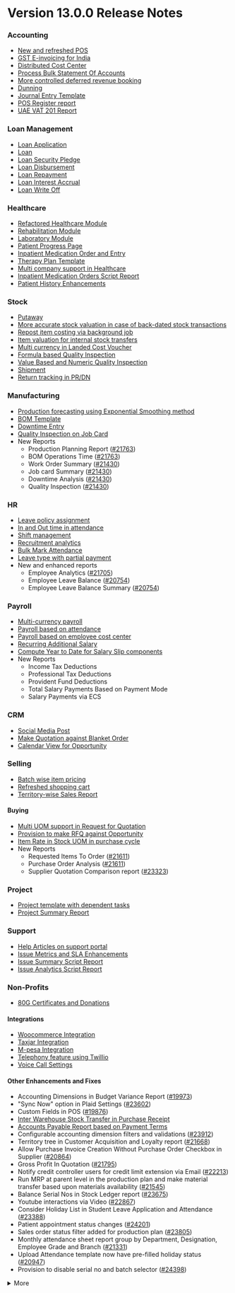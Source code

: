 # Version 13.0.0 Release Notes

### Accounting
- [New and refreshed POS](https://github.com/Kanivin/kanierp/pull/20789)
- [GST E-invoicing for India](https://docs.kanierp.com/docs/user/manual/en/regional/india/setup-e-invoicing)
- [Distributed Cost Center](https://docs.kanierp.com/docs/user/manual/en/accounts/distributed-cost-center)
- [Process Bulk Statement Of Accounts](https://docs.kanierp.com/docs/user/manual/en/accounts/process-statement-of-accounts)
- [More controlled deferred revenue booking](https://docs.kanierp.com/docs/user/manual/en/accounts/process-deferred-accounting)
- [Dunning](https://docs.kanierp.com/docs/user/manual/en/accounts/dunning)
- [Journal Entry Template](https://docs.kanierp.com/docs/user/manual/en/accounts/journal-entry-template)
- [POS Register report](https://github.com/Kanivin/kanierp/pull/23313)
- [UAE VAT 201 Report](https://github.com/Kanivin/kanierp/pull/23447)


### Loan Management
- [Loan Application](https://docs.kanierp.com/docs/user/manual/en/loan-management/loan-application)
- [Loan](https://docs.kanierp.com/docs/user/manual/en/loan-management/loan)
- [Loan Security Pledge](https://docs.kanierp.com/docs/user/manual/en/loan-management/loan-security-pledge)
- [Loan Disbursement](https://docs.kanierp.com/docs/user/manual/en/loan-management/loan-disbursement)
- [Loan Repayment](https://docs.kanierp.com/docs/user/manual/en/loan-management/loan-repayment)
- [Loan Interest Accrual](https://docs.kanierp.com/docs/user/manual/en/loan-management/loan-interest-accrual)
- [Loan Write Off](https://docs.kanierp.com/docs/user/manual/en/loan-management/loan-write-off)

### Healthcare
- [Refactored Healthcare Module](https://docs.kanierp.com/docs/user/manual/en/healthcare)
- [Rehabilitation Module](https://docs.kanierp.com/docs/user/manual/en/healthcare/exercise_type)
- [Laboratory Module](https://docs.kanierp.com/docs/user/manual/en/healthcare/setup_laboratory)
- [Patient Progress Page](https://github.com/Kanivin/kanierp/pull/22474)
- [Inpatient Medication Order and Entry](https://docs.kanierp.com/docs/user/manual/en/healthcare/inpatient_medication_entry)
- [Therapy Plan Template](https://docs.kanierp.com/docs/user/manual/en/healthcare/therapy_plan)
- [Multi company support in Healthcare](https://github.com/Kanivin/kanierp/pull/21290)
- [Inpatient Medication Orders Script Report](https://github.com/Kanivin/kanierp/pull/23984)
- [Patient History Enhancements](https://github.com/Kanivin/kanierp/pull/24033)


### Stock
- [Putaway](https://docs.kanierp.com/docs/user/manual/en/stock/putaway-rule)
- [More accurate stock valuation in case of back-dated stock transactions](https://github.com/Kanivin/kanierp/pull/24183)
- [Repost item costing via background job](https://github.com/Kanivin/kanierp/pull/24183)
- [Item valuation for internal stock transfers](https://github.com/Kanivin/kanierp/pull/24200)
- [Multi currency in Landed Cost Voucher](https://github.com/Kanivin/kanierp/pull/24127)
- [Formula based Quality Inspection](https://docs.kanierp.com/docs/user/manual/en/stock/quality-inspection)
- [Value Based and Numeric Quality Inspection](https://github.com/Kanivin/kanierp/pull/24181)
- [Shipment](https://github.com/Kanivin/kanierp/pull/22914)
- [Return tracking in PR/DN](https://github.com/Kanivin/kanierp/pull/22859)

### Manufacturing
- [Production forecasting using Exponential Smoothing method](https://docs.kanierp.com/docs/user/manual/en/manufacturing/reports/demand-driven-forecasting)
- [BOM Template](https://docs.kanierp.com/docs/user/manual/en/manufacturing/bill-of-materials#34-bom-template)
- [Downtime Entry](https://docs.kanierp.com/docs/user/manual/en/manufacturing/downtime-entry)
- [Quality Inspection on Job Card](https://github.com/Kanivin/kanierp/pull/23964)
- New Reports
  - Production Planning Report ([#21763](https://github.com/Kanivin/kanierp/pull/21763))
  - BOM Operations Time ([#21763](https://github.com/Kanivin/kanierp/pull/21763))
  - Work Order Summary ([#21430](https://github.com/Kanivin/kanierp/pull/21430))
  - Job card Summary ([#21430](https://github.com/Kanivin/kanierp/pull/21430))
  - Downtime Analysis ([#21430](https://github.com/Kanivin/kanierp/pull/21430))
  - Quality Inspection ([#21430](https://github.com/Kanivin/kanierp/pull/21430))

### HR
- [Leave policy assignment](https://github.com/Kanivin/kanierp/pull/23112)
- [In and Out time in attendance](https://github.com/Kanivin/kanierp/pull/21547)
- [Shift management](https://docs.kanierp.com/docs/user/manual/en/human-resources/shift-management)
- [Recruitment analytics](https://github.com/Kanivin/kanierp/pull/21732)
- [Bulk Mark Attendance](https://github.com/Kanivin/kanierp/pull/20062)
- [Leave type with partial payment](https://github.com/Kanivin/kanierp/pull/23173)
- New and enhanced reports
    - Employee Analytics ([#21705](https://github.com/Kanivin/kanierp/pull/21705))
    - Employee Leave Balance ([#20754](https://github.com/Kanivin/kanierp/pull/20754))
    - Employee Leave Balance Summary ([#20754](https://github.com/Kanivin/kanierp/pull/20754))

### Payroll
- [Multi-currency payroll](https://github.com/Kanivin/kanierp/pull/23519)
- [Payroll based on attendance](https://github.com/Kanivin/kanierp/pull/21258)
- [Payroll based on employee cost center](https://github.com/Kanivin/kanierp/pull/21609)
- [Recurring Additional Salary](https://github.com/Kanivin/kanierp/pull/20936)
- [Compute Year to Date for Salary Slip components](https://github.com/Kanivin/kanierp/pull/24362)
- New Reports
  - Income Tax Deductions
  - Professional Tax Deductions
  - Provident Fund Deductions
  - Total Salary Payments Based on Payment Mode
  - Salary Payments via ECS

### CRM
- [Social Media Post](https://docs.kanierp.com/docs/user/manual/en/CRM/social-media-post)
- [Make Quotation against Blanket Order](https://docs.kanierp.com/docs/user/manual/en/selling/blanket-order)
- [Calendar View for Opportunity](https://github.com/Kanivin/kanierp/pull/21280)

### Selling
- [Batch wise item pricing](https://github.com/Kanivin/kanierp/pull/24470)
- [Refreshed shopping cart](https://github.com/Kanivin/kanierp/pull/22617)
- [Territory-wise Sales Report](https://github.com/Kanivin/kanierp/pull/20428)

#### Buying
- [Multi UOM support in Request for Quotation](https://github.com/Kanivin/kanierp/pull/22249)
- [Provision to make RFQ against Opportunity](https://github.com/Kanivin/kanierp/pull/22765)
- [Item Rate in Stock UOM in purchase cycle](https://github.com/Kanivin/kanierp/pull/24315)
- New Reports
  - Requested Items To Order ([#21611](https://github.com/Kanivin/kanierp/pull/21611))
  - Purchase Order Analysis ([#21611](https://github.com/Kanivin/kanierp/pull/21611))
  - Supplier Quotation Comparison report ([#23323](https://github.com/Kanivin/kanierp/pull/23323))

### Project
- [Project template with dependent tasks](https://github.com/Kanivin/kanierp/pull/24092)
- [Project Summary Report](https://github.com/Kanivin/kanierp/pull/21587)

### Support
- [Help Articles on support portal](https://github.com/Kanivin/kanierp/pull/22194)
- [Issue Metrics and SLA Enhancements](https://github.com/Kanivin/kanierp/pull/21617)
- [Issue Summary Script Report](https://docs.kanierp.com/docs/user/manual/en/support/support_reports)
- [Issue Analytics Script Report](https://docs.kanierp.com/docs/user/manual/en/support/support_reports)

### Non-Profits
- [80G Certificates and Donations](https://docs.kanierp.com/docs/user/manual/en/non_profit/tax_exemption_80g_certificate)

#### Integrations
- [Woocommerce Integration](https://docs.kanierp.com/docs/user/manual/en/kanierp_integration/woocommerce_integration)
- [Taxjar Integration](https://github.com/Kanivin/kanierp/pull/21047)
- [M-pesa Integration](https://docs.kanierp.com/docs/user/manual/en/kanierp_integration/mpesa-integration)
- [Telephony feature using Twillio](https://github.com/Kanivin/kanierp/pull/24032)
- [Voice Call Settings](https://github.com/Kanivin/kanierp/pull/24126)


#### Other Enhancements and Fixes
- Accounting Dimensions in Budget Variance Report ([#19973](https://github.com/Kanivin/kanierp/pull/19973))
- "Sync Now" option in Plaid Settings ([#23602](https://github.com/Kanivin/kanierp/pull/23602))
- Custom Fields in POS ([#19876](https://github.com/Kanivin/kanierp/pull/19876))
- [Inter Warehouse Stock Transfer in Purchase Receipt](https://docs.kanierp.com/docs/user/manual/en/stock/articles/material-transfer-from-delivery-note)
- [Accounts Payable Report based on Payment Terms](https://docs.kanierp.com/docs/user/manual/en/accounts/accounting-reports)
- Configurable accounting dimension filters and validations ([#23912](https://github.com/Kanivin/kanierp/pull/23912))
- Territory tree in Customer Acquisition and Loyalty report ([#21668](https://github.com/Kanivin/kanierp/pull/21668))
- Allow Purchase Invoice Creation Without Purchase Order Checkbox in Supplier ([#20864](https://github.com/Kanivin/kanierp/pull/20864))
- Gross Profit In Quotation ([#21795](https://github.com/Kanivin/kanierp/pull/21795))
- Notify credit controller users for credit limit extension via Email ([#22213](https://github.com/Kanivin/kanierp/pull/22213))
- Run MRP at parent level in the production plan and make material transfer based upon materials availability ([#21545](https://github.com/Kanivin/kanierp/pull/21545))
- Balance Serial Nos in Stock Ledger report ([#23675](https://github.com/Kanivin/kanierp/pull/23675))
- Youtube interactions via Video  ([#22867](https://github.com/Kanivin/kanierp/pull/22867))
- Consider Holiday List in Student Leave Application and Attendance ([#23388](https://github.com/Kanivin/kanierp/pull/23388))
- Patient appointment status changes ([#24201](https://github.com/Kanivin/kanierp/pull/24201))
- Sales order status filter added for production plan ([#23805](https://github.com/Kanivin/kanierp/pull/23805))
- Monthly attendance sheet report group by Department, Designation, Employee Grade and Branch ([#21331](https://github.com/Kanivin/kanierp/pull/21331))
- Upload Attendance template now have pre-filled holiday status ([#20947](https://github.com/Kanivin/kanierp/pull/20947))
- Provision to disable serial no and batch selector ([#24398](https://github.com/Kanivin/kanierp/pull/24398))

<details>
<summary>More</summary>

- Fetch Items from BOM in Stock Entry([#19498](https://github.com/Kanivin/kanierp/pull/19498))
- Supplier Sourced Items in BOM ([#23557](https://github.com/Kanivin/kanierp/pull/23557))
- Close Production Plan ([#23728](https://github.com/Kanivin/kanierp/pull/23728))
- Button to create Stock Entry for Drug Shortage ([#24012](https://github.com/Kanivin/kanierp/pull/24012))
- Added column cost center in Accounts Receivable report ([#23835](https://github.com/Kanivin/kanierp/pull/23835))
- Added jinja templating in Contract Template ([#24046](https://github.com/Kanivin/kanierp/pull/24046))
- Make account number length configurable ([#23845](https://github.com/Kanivin/kanierp/pull/23845))
- Add company and correct filter in bank reconciliation statement ([#23614](https://github.com/Kanivin/kanierp/pull/23614))
- Added Condition field in Pricing Rule ([#23014](https://github.com/Kanivin/kanierp/pull/23014))
- Open lead status on next contact date ([#23445](https://github.com/Kanivin/kanierp/pull/23445))
- [Tax Category in POS Profile](https://docs.kanierp.com/docs/user/manual/en/accounts/pos-profile)
- Added phone field in product Inquiry ([#23170](https://github.com/Kanivin/kanierp/pull/23170))
- Allow Discharge despite Unbilled Healthcare Services ([#24281](https://github.com/Kanivin/kanierp/pull/24281))
- Do Not Bill Patient Encounters for Inpatients ([#24355](https://github.com/Kanivin/kanierp/pull/24355))
- Autofill Supplier pop-up when only 1 Supplier in RFQ ([#22512](https://github.com/Kanivin/kanierp/pull/22512))
- Accounting entries for service item in Purchase receipt ([#22223](https://github.com/Kanivin/kanierp/pull/22223))
- Added Project in Sales Analytics report ([#23309](https://github.com/Kanivin/kanierp/pull/23309))
- Added all companies option in employee tree to view employee across all companies ([#22573](https://github.com/Kanivin/kanierp/pull/22573))
- Email Group Option In Email Campaign ([#22731](https://github.com/Kanivin/kanierp/pull/22731))
- Stock Report Enhancements ([#21727](https://github.com/Kanivin/kanierp/pull/21727))
- Added range for age in stock ageing ([#22622](https://github.com/Kanivin/kanierp/pull/22622))
- Report Summary in Financial Statement([#20876](https://github.com/Kanivin/kanierp/pull/20876))
- Added sequence id in routing for the completion of operations sequentially ([#23641](https://github.com/Kanivin/kanierp/pull/23641))
- Nested Set filtering for Accounting Dimension
- Add/Remove Items from submitted Sales/Purchase Order
- Provision to edit Item Details from Marketplace
- Scan Barcode in Purchase Receipt
- Disable Rounded Totals Checkbox for Salary Slips in HR Settings

- Renamed Loan Management to Loan on Desk Page ([#21877](https://github.com/Kanivin/kanierp/pull/21877))
- Added Expense Approver field in Employee master ([#22244](https://github.com/Kanivin/kanierp/pull/22244))
- Bill all hours by default on Timesheet ([#22155](https://github.com/Kanivin/kanierp/pull/22155))
- Unable to cancel employee advance ([#22374](https://github.com/Kanivin/kanierp/pull/22374))
- Status error in purchase invoice ([#22351](https://github.com/Kanivin/kanierp/pull/22351))
- Item-wise sales and purchase register export ([#22184](https://github.com/Kanivin/kanierp/pull/22184))
- Billing address in for Purchase documents ([#22233](https://github.com/Kanivin/kanierp/pull/22233))
- Handle canceled entries in financial statements ([#22231](https://github.com/Kanivin/kanierp/pull/22231))
- Default period start date and period end date for financial statements ([#22011](https://github.com/Kanivin/kanierp/pull/22011))
- Update Packed Items via Update Items in Sales Order ([#22392](https://github.com/Kanivin/kanierp/pull/22392))
- Hide delete company transactions button if not system manager ([#21839](https://github.com/Kanivin/kanierp/pull/21839))
- Skipping total row for tree-view reports ([#22350](https://github.com/Kanivin/kanierp/pull/22350))
- Cancelled entries in tds payable monthly report ([#22131](https://github.com/Kanivin/kanierp/pull/22131))
- Inter-company Invoice currency for multicurrency transactions ([#21984](https://github.com/Kanivin/kanierp/pull/21984))
- Filter batches based on item and warehouse in Pick List (develop) ([#21780](https://github.com/Kanivin/kanierp/pull/21780))
- Set cost center in Expense Claim child based on parent (if missing) ([#22175](https://github.com/Kanivin/kanierp/pull/22175))
- Item wise backdated stock entry posting for immutable ledger ([#22366](https://github.com/Kanivin/kanierp/pull/22366))
- Shopping cart UI fixes ([#22137](https://github.com/Kanivin/kanierp/pull/22137))
- Filter Leave Type based on allocation for a particular employee ([#22050](https://github.com/Kanivin/kanierp/pull/22050))
- Party validation for inter-warehouse transaction ([#22186](https://github.com/Kanivin/kanierp/pull/22186))
- Manufacturing dashboard and work order summary chart ([#21946](https://github.com/Kanivin/kanierp/pull/21946))
- IP Admission and Discharge, Minor fixes ([#21817](https://github.com/Kanivin/kanierp/pull/21817))
- Validation of Purchase Order against Material Request missing ([#22192](https://github.com/Kanivin/kanierp/pull/22192))
- Staffing Plan validation ([#22379](https://github.com/Kanivin/kanierp/pull/22379))
- Do not allow backdated stock transactions in previous fiscal year ([#21967](https://github.com/Kanivin/kanierp/pull/21967))
- Employee Advance Return not working ([#21812](https://github.com/Kanivin/kanierp/pull/21812))
- Added card for reports on education desk ([#21853](https://github.com/Kanivin/kanierp/pull/21853))
- Refactored project summary report  ([#21943](https://github.com/Kanivin/kanierp/pull/21943))
- Revenue and Customer Count only in date range in Customer Acquitition Report ([#22210](https://github.com/Kanivin/kanierp/pull/22210))
- Alternative item not working for subcontract ([#22386](https://github.com/Kanivin/kanierp/pull/22386))
- Unable to create batched Item ([#22393](https://github.com/Kanivin/kanierp/pull/22393))
- Filters for the manufacturing reports ([#21960](https://github.com/Kanivin/kanierp/pull/21960))
- Raw material warehouse in Production Planning Report ([#21982](https://github.com/Kanivin/kanierp/pull/21982))
- Allowed LWP leave types to select in Leave Application even if there is no allocation against them ([#22197](https://github.com/Kanivin/kanierp/pull/22197))
- Report not working on parameter Grade ([#21951](https://github.com/Kanivin/kanierp/pull/21951))
- Allow to enter Relieving date if employee status is Left ([#22242](https://github.com/Kanivin/kanierp/pull/22242))
- Resetting lost reason in opportunity and quotation ([#22378](https://github.com/Kanivin/kanierp/pull/22378))
- Filtering issues in opening invoice creation tool ([#21969](https://github.com/Kanivin/kanierp/pull/21969))
- Set default reference Id for "On Previous Row Amount" and "On Previous Row Total" ([#22346](https://github.com/Kanivin/kanierp/pull/22346))
- UX date range field separated in from and to date fields. ([#21765](https://github.com/Kanivin/kanierp/pull/21765))
- Enable show_configure_button when shopping cart is enabled ([#22468](https://github.com/Kanivin/kanierp/pull/22468))
- Setup status indicators for Job Offer and Job Applicant (develop) ([#22445](https://github.com/Kanivin/kanierp/pull/22445))
- Item-wise sales history report ([#22783](https://github.com/Kanivin/kanierp/pull/22783))
- Setting filter for project in kanban board ([#22717](https://github.com/Kanivin/kanierp/pull/22717))
- Dashboard For Timesheet ([#22750](https://github.com/Kanivin/kanierp/pull/22750))
- Handle custom statuses for the pause SLA configuration ([#22349](https://github.com/Kanivin/kanierp/pull/22349))
- Quality Feedback and Template ([#22571](https://github.com/Kanivin/kanierp/pull/22571))
- Unable to change link from new lead to existing customer ([#22787](https://github.com/Kanivin/kanierp/pull/22787))
- Move Issue List actions under 'Actions' dropdown (ux) ([#22710](https://github.com/Kanivin/kanierp/pull/22710))
- Cost center should only show option of selected company ([#22598](https://github.com/Kanivin/kanierp/pull/22598))
- Serial No Rename does not affect  Stock Ledger Entry ([#22746](https://github.com/Kanivin/kanierp/pull/22746))
- Descriptions not copied while creating Fees from Fee Structure ([#22792](https://github.com/Kanivin/kanierp/pull/22792))
- Company filter for cost_center and expense_account in all sales and purchase transactions ([#22478](https://github.com/Kanivin/kanierp/pull/22478))
- Arrangements of filters for reports accounts payable & receivable  ([#22636](https://github.com/Kanivin/kanierp/pull/22636))
- Update the project after task deletion so that the % completed shows correct value ([#22591](https://github.com/Kanivin/kanierp/pull/22591))
- Block Invalid Serial No updates in Maintenance Schedule ([#22665](https://github.com/Kanivin/kanierp/pull/22665))
- Fetch item price in sales invoice based on it's validity ([#22563](https://github.com/Kanivin/kanierp/pull/22563))
- Add view ledger button for cancelled docs ([#22432](https://github.com/Kanivin/kanierp/pull/22432))
- Allow creating SLA documents even if SLA tracking is not enabled ([#22608](https://github.com/Kanivin/kanierp/pull/22608))
- Quotation list view blank if quotation_to field not set as a standard filter ([#22672](https://github.com/Kanivin/kanierp/pull/22672))
- Salary deductions report fixes ([#22397](https://github.com/Kanivin/kanierp/pull/22397))
22727))
- Incorrect delivered qty in Supplier-Wise Sales Analytics ([#22631](https://github.com/Kanivin/kanierp/pull/22631))
- Moved parent warehouse to top section also added a section break ([#22708](https://github.com/Kanivin/kanierp/pull/22708))
- Skip Progress and Completed by fields on Task Duplication ([#22565](https://github.com/Kanivin/kanierp/pull/22565))
- Incorrect stock after merging the items ([#22526](https://github.com/Kanivin/kanierp/pull/22526))
- Letter head not found in opening invoice creation tool ([#22488](https://github.com/Kanivin/kanierp/pull/22488))
- Cannot cancel asset and asset movement ([#22441](https://github.com/Kanivin/kanierp/pull/22441))
- Fetch project-related info in Timesheet ([#22423](https://github.com/Kanivin/kanierp/pull/22423))
- Currency symbol not showing as per company currency in stock balance report ([#22724](https://github.com/Kanivin/kanierp/pull/22724))
- Add default cost center in payment reconciliation JV ([#22614](https://github.com/Kanivin/kanierp/pull/22614))
- Stock Reconciliation Invalid Quantity for Batched Item ([#22726](https://github.com/Kanivin/kanierp/pull/22726))
- Project link not set in accounts other than profit and loss accounts ([#22051](https://github.com/Kanivin/kanierp/pull/22051))
- Buying price for non stock item in gross profit report ([#22616](https://github.com/Kanivin/kanierp/pull/22616))
- Multi currency payment reconciliation ([#22738](https://github.com/Kanivin/kanierp/pull/22738))
- Cannot cancel assets with repair pending ([#22440](https://github.com/Kanivin/kanierp/pull/22440))
- Reset homepage to home after unchecking products page ([#22736](https://github.com/Kanivin/kanierp/pull/22736))
- Generic Message in previous doc validation for buying and selling ([#22546](https://github.com/Kanivin/kanierp/pull/22546))
- Expense claim outstanding while making payment entry ([#22735](https://github.com/Kanivin/kanierp/pull/22735))
- Take parent cost center for child if no cost center at child in expense claim ([#22496](https://github.com/Kanivin/kanierp/pull/22496))
- Consider company fiscal year for getting balance ([#22577](https://github.com/Kanivin/kanierp/pull/22577))
- Pick List empty table and Serial-Batch items handling ([#22426](https://github.com/Kanivin/kanierp/pull/22426))
- Show total row in print format of financial statement ([#22693](https://github.com/Kanivin/kanierp/pull/22693))
- Set Root as Parent if no parent in new tree view node ([#22497](https://github.com/Kanivin/kanierp/pull/22497))
- Multiple pos issues ([#23725](https://github.com/Kanivin/kanierp/pull/23725))
- Calculate taxes if tax is based on item quantity and inclusive on item price ([#23001](https://github.com/Kanivin/kanierp/pull/23001))
- Contact us button not visible in the website for the non variant items ([#23217](https://github.com/Kanivin/kanierp/pull/23217))
- Not able to make Material Request from Sales Order ([#23669](https://github.com/Kanivin/kanierp/pull/23669))
- Capture advance payments in payment order ([#23256](https://github.com/Kanivin/kanierp/pull/23256))
- Program and Course Enrollment fixes ([#23333](https://github.com/Kanivin/kanierp/pull/23333))
- Cannot create asset if cwip disabled and account not set ([#23580](https://github.com/Kanivin/kanierp/pull/23580))
- Cannot merge pos invoices with inclusive tax ([#23541](https://github.com/Kanivin/kanierp/pull/23541))
- Do not allow Company as accounting dimension ([#23755](https://github.com/Kanivin/kanierp/pull/23755))
- Set value of wrong Bank Account field in Payment Entry ([#22302](https://github.com/Kanivin/kanierp/pull/22302))
- Reverse journal entry for multi-currency ([#23165](https://github.com/Kanivin/kanierp/pull/23165))
- Updated integrations desk page ([#23772](https://github.com/Kanivin/kanierp/pull/23772))
- Assessment Result child table not visible when accessed via Assessment Plan dashboard ([#22880](https://github.com/Kanivin/kanierp/pull/22880))
- Conversion factor fixes in Stock Entry ([#23407](https://github.com/Kanivin/kanierp/pull/23407))
- Total calculations for multi-currency RCM invoices ([#23072](https://github.com/Kanivin/kanierp/pull/23072))
- Show accounts in financial statements upto level 20 ([#23718](https://github.com/Kanivin/kanierp/pull/23718))
- Consolidated financial statement sums values into wrong parent ([#23288](https://github.com/Kanivin/kanierp/pull/23288))
- Set SLA variance in seconds for Duration fieldtype ([#23765](https://github.com/Kanivin/kanierp/pull/23765))
- Added missing reports on selling desk ([#23548](https://github.com/Kanivin/kanierp/pull/23548))
- Fixed heading in the mobile view ([#23145](https://github.com/Kanivin/kanierp/pull/23145))
- Misleading filters on Item tax Template Link field ([#22918](https://github.com/Kanivin/kanierp/pull/22918))
- Do not consider opening entries for TDS calculation ([#23597](https://github.com/Kanivin/kanierp/pull/23597))
- Attendance calendar map fix ([#23245](https://github.com/Kanivin/kanierp/pull/23245))
- Post cancellation accounting entry on posting date instead of current ([#23361](https://github.com/Kanivin/kanierp/pull/23361))
- Set Customer only if Contact is present ([#23704](https://github.com/Kanivin/kanierp/pull/23704))
- Add Delivery Note Count in Sales Invoice Dashboard ([#23161](https://github.com/Kanivin/kanierp/pull/23161))
- Breadcrumbs for Maintenance Visit and Schedule ([#23369](https://github.com/Kanivin/kanierp/pull/23369))
- Raise Error on over receipt/consumption for sub-contracted PR ([#23195](https://github.com/Kanivin/kanierp/pull/23195))
- Validate if company not set in the Payment Entry ([#23419](https://github.com/Kanivin/kanierp/pull/23419))
- Ignore company and bank account doctype while deleting company transactions ([#22953](https://github.com/Kanivin/kanierp/pull/22953))
- Sales funnel data is inconsistent ([#23110](https://github.com/Kanivin/kanierp/pull/23110))
- Credit Limit Email not working ([#23059](https://github.com/Kanivin/kanierp/pull/23059))
- Add Company in list fields to fetch for Expense Claim ([#23007](https://github.com/Kanivin/kanierp/pull/23007))
- Issue form cleaned up and renamed Minutes to First Response field ([#23066](https://github.com/Kanivin/kanierp/pull/23066))
- Quotation lost reason options fix ([#22814](https://github.com/Kanivin/kanierp/pull/22814))
- Tax amounts in HSN Wise Outward summary ([#23076](https://github.com/Kanivin/kanierp/pull/23076))
- Patient Appointment not able to save ([#23434](https://github.com/Kanivin/kanierp/pull/23434))
- Removed Working Hours field from Company ([#23009](https://github.com/Kanivin/kanierp/pull/23009))
- Added check-in time validation in the Inpatient Record - Transfer ([#22958](https://github.com/Kanivin/kanierp/pull/22958))
- Handle Blank from/to range in Numeric Item Attribute ([#23483](https://github.com/Kanivin/kanierp/pull/23483))
- Sequence Matcher error in Bank Reconciliation ([#23539](https://github.com/Kanivin/kanierp/pull/23539))
- Fixed Conversion Factor rate for the BOM Exploded Item ([#23151](https://github.com/Kanivin/kanierp/pull/23151))
- Payment Schedule not fetching ([#23476](https://github.com/Kanivin/kanierp/pull/23476))
- Validate if removed Item Attributes exist in variant items ([#22911](https://github.com/Kanivin/kanierp/pull/22911))
- Set default billing address for purchase documents ([#22950](https://github.com/Kanivin/kanierp/pull/22950))
- Added help link in navbar settings ([#22943](https://github.com/Kanivin/kanierp/pull/22943))
- Apply TDS on Purchase Invoice creation from Purchase Order and Purchase Receipt ([#23282](https://github.com/Kanivin/kanierp/pull/23282))
- Education Module fixes ([#23714](https://github.com/Kanivin/kanierp/pull/23714))
- Filter out cancelled entries in customer ledger summary ([#23205](https://github.com/Kanivin/kanierp/pull/23205))
- Fiscal Year and Tax Rates for Italy ([#23623](https://github.com/Kanivin/kanierp/pull/23623))
- Production Plan incorrect Work Order qty ([#23264](https://github.com/Kanivin/kanierp/pull/23264))
- Added new filters in the Batch-wise Balance History report ([#23676](https://github.com/Kanivin/kanierp/pull/23676))
- Update state code and union territory for Daman and Diu ([#22988](https://github.com/Kanivin/kanierp/pull/22988))
- Set Stock UOM in item while creating Material Request from Stock Entry ([#23436](https://github.com/Kanivin/kanierp/pull/23436))
- Sales Order to Purchase Order flow improvement ([#23357](https://github.com/Kanivin/kanierp/pull/23357))
- Student Admission and Student Applicant fixes ([#23515](https://github.com/Kanivin/kanierp/pull/23515))
- Loan disbursement amount validation ([#24000](https://github.com/Kanivin/kanierp/pull/24000))
- Making company address read-only in delivery note ([#23890](https://github.com/Kanivin/kanierp/pull/23890))
- BOM stock report color showing always red ([#23994](https://github.com/Kanivin/kanierp/pull/23994))
- Added filter for customer field in Issue ([#24051](https://github.com/Kanivin/kanierp/pull/24051))
- Added project link in timesheet form ([#23764](https://github.com/Kanivin/kanierp/pull/23764))
- Update integrations desk page ([#23767](https://github.com/Kanivin/kanierp/pull/23767))
- Place of supply change on address change ([#23941](https://github.com/Kanivin/kanierp/pull/23941))
- TDS calculation, skip invoices with "Apply Tax Withholding Amount" has disabled ([#23672](https://github.com/Kanivin/kanierp/pull/23672))
- Auto fetch serial nos with modified conversion factor ([#23854](https://github.com/Kanivin/kanierp/pull/23854))
- Default cost center in item master not set in stock entry ([#23877](https://github.com/Kanivin/kanierp/pull/23877))
- Incorrect de-link serial no and batch ([#23947](https://github.com/Kanivin/kanierp/pull/23947))
- Accounting for internal transfer invoices within same company ([#24021](https://github.com/Kanivin/kanierp/pull/24021))
- Multiple pricing rule with margin type as Percentage is not working ([#24205](https://github.com/Kanivin/kanierp/pull/24205))
- Added Purchase Order to Global Search ([#24055](https://github.com/Kanivin/kanierp/pull/24055))
- Cannot expand row in update items dialog ([#23839](https://github.com/Kanivin/kanierp/pull/23839))
- Maintain stock can't be changed it there is product bundle ([#23989](https://github.com/Kanivin/kanierp/pull/23989))
- SO to PO Mapping Issue ([#23820](https://github.com/Kanivin/kanierp/pull/23820))
- Asset with value zero doesn't show up in fixed asset register ([#24091](https://github.com/Kanivin/kanierp/pull/24091))
- Cannot save customer email & phone ([#23797](https://github.com/Kanivin/kanierp/pull/23797))
- Incorrect balance value in stock balance report ([#24048](https://github.com/Kanivin/kanierp/pull/24048))
- Payment Terms not fetched in Purchase Invoice from Purchase Receipt ([#23735](https://github.com/Kanivin/kanierp/pull/23735))
- Fix for LMS Sign Up link ([#23743](https://github.com/Kanivin/kanierp/pull/23743))
- Incorrect stock quantity if 'Allow Multiple Material Consumption… ([#24116](https://github.com/Kanivin/kanierp/pull/24116))
- Added wrong absent days calculation in salary slip ([#23897](https://github.com/Kanivin/kanierp/pull/23897))
- Purchase receipt to purchase invoice bill date mapping ([#23967](https://github.com/Kanivin/kanierp/pull/23967))
- Overriding po ([#24022](https://github.com/Kanivin/kanierp/pull/24022))
- Do not cancel reference document on Quality Inspection cancellation ([#24198](https://github.com/Kanivin/kanierp/pull/24198))
- Get formatted value in 'taxes' print template ([#24035](https://github.com/Kanivin/kanierp/pull/24035))
- Don't overrule Item Price via Pricing Rule Rate if 0 ([#23636](https://github.com/Kanivin/kanierp/pull/23636))
- Job card error handling for operations field ([#23991](https://github.com/Kanivin/kanierp/pull/23991))
- Validation for journal entry with 0 debit and credit values ([#23975](https://github.com/Kanivin/kanierp/pull/23975))
- Check if customer exists in product listing ([#24030](https://github.com/Kanivin/kanierp/pull/24030))
- Asset finance book posting date fix ([#23778](https://github.com/Kanivin/kanierp/pull/23778))
- Same source and target tables in Status Updater's update query ([#24110](https://github.com/Kanivin/kanierp/pull/24110))
- Asset finance book depreciation posting date fix ([#23833](https://github.com/Kanivin/kanierp/pull/23833))
- Ignore exception during leave ledger creation from patch ([#24005](https://github.com/Kanivin/kanierp/pull/24005))
- Added link of bank reconciliation and clearance in accounting desk page ([#23850](https://github.com/Kanivin/kanierp/pull/23850))
- Sales invoice add button from sales order dashboard ([#24077](https://github.com/Kanivin/kanierp/pull/24077))
- Incorrect calculation for consumed qty for subcontract item ([#23257](https://github.com/Kanivin/kanierp/pull/23257))
- Incorrect required_qty in Production Planning Report ([#24074](https://github.com/Kanivin/kanierp/pull/24074))
- Email digest user not found ([#23949](https://github.com/Kanivin/kanierp/pull/23949))
- Delete Receive at Warehouse entry on cancellation of Send to War… ([#24115](https://github.com/Kanivin/kanierp/pull/24115))
- Added TDS Payable account number and an error message ([#24065](https://github.com/Kanivin/kanierp/pull/24065))
- Override field_map for job card gantt ([#24155](https://github.com/Kanivin/kanierp/pull/24155))
- Old shopify order syncing date ([#23990](https://github.com/Kanivin/kanierp/pull/23990))
- Shipping chanrges not sync in kanierp from shopify ([#24114](https://github.com/Kanivin/kanierp/pull/24114))
- GSTR B2C report ([#24039](https://github.com/Kanivin/kanierp/pull/24039))
- Ignore cancelled entries in stock balance report ([#23757](https://github.com/Kanivin/kanierp/pull/23757))
- Stock ageing report not working ([#23923](https://github.com/Kanivin/kanierp/pull/23923))
- Incorrect assign to in Maintenance Schedule  ([#23831](https://github.com/Kanivin/kanierp/pull/23831))
- Improve UX of DATEV report ([#23892](https://github.com/Kanivin/kanierp/pull/23892))
- Set SLA variance in seconds for Duration fieldtype ([#23765](https://github.com/Kanivin/kanierp/pull/23765))
- dDouble exception in payroll ([#24078](https://github.com/Kanivin/kanierp/pull/24078))
- Make asset dashboard charts public ([#23751](https://github.com/Kanivin/kanierp/pull/23751))
- Don't copy terms and discount from SO to PO ([#23903](https://github.com/Kanivin/kanierp/pull/23903))
- Ignore doctypes on company transaction delete ([#23864](https://github.com/Kanivin/kanierp/pull/23864))
- Error handling in Upload Attendance  ([#23907](https://github.com/Kanivin/kanierp/pull/23907))
- Tax template update on customer address change ([#24160](https://github.com/Kanivin/kanierp/pull/24160))
- Not able to save bom ([#23910](https://github.com/Kanivin/kanierp/pull/23910))
- Enable Allow Auto Repeat for standard doctypes having auto_repeat field ([#23776](https://github.com/Kanivin/kanierp/pull/23776))
- Place of Supply fix in Sales Invoices ([#23785](https://github.com/Kanivin/kanierp/pull/23785))
- Opening invoices in GSTR-1 report ([#24117](https://github.com/Kanivin/kanierp/pull/24117))
- Partial serial no return issue ([#24208](https://github.com/Kanivin/kanierp/pull/24208))
- Import taxjar globally in the taxjar_integration module ([#24027](https://github.com/Kanivin/kanierp/pull/24027))
- Payroll attendance error ([#23887](https://github.com/Kanivin/kanierp/pull/23887))
- Loan application link on creating loan ([#23937](https://github.com/Kanivin/kanierp/pull/23937))
- POS item search includes non stock items ([#23914](https://github.com/Kanivin/kanierp/pull/23914))
- Paid amount in Sales Invoice POS return resets to 0 ([#24057](https://github.com/Kanivin/kanierp/pull/24057))
- Fiscal year can be shorter than 12 months ([#23838](https://github.com/Kanivin/kanierp/pull/23838))
- Loan repayment type option remove ([#23582](https://github.com/Kanivin/kanierp/pull/23582))
- Item wise tax calculation ([#23744](https://github.com/Kanivin/kanierp/pull/23744))
- Enabling track changes for stock settings ([#23982](https://github.com/Kanivin/kanierp/pull/23982))
- Added link of bank reconciliation and clearance in accounting desk page ([#23809](https://github.com/Kanivin/kanierp/pull/23809))
- Location data on Asset to use command(make_demo) ([#23825](https://github.com/Kanivin/kanierp/pull/23825))
- Handle Account and Item None not found in Opening Invoice Creation Tool ([#23559](https://github.com/Kanivin/kanierp/pull/23559))
- Multiple subcontracting issues ([#23662](https://github.com/Kanivin/kanierp/pull/23662))
- Sequence id override with workstation column ([#23810](https://github.com/Kanivin/kanierp/pull/23810))
- Leave policy dashboard fix and roles ([#24170](https://github.com/Kanivin/kanierp/pull/24170))
- Scan barcode does not update barcode item field in sales order ([#24090](https://github.com/Kanivin/kanierp/pull/24090))
- Item price duplicate checking ([#23408](https://github.com/Kanivin/kanierp/pull/23408))
- Tax template update on supplier change for India ([#24060](https://github.com/Kanivin/kanierp/pull/24060))
- Consumed qty logic for subcontracted raw materials ([#23314](https://github.com/Kanivin/kanierp/pull/23314))
- Finance book not getting added in journal Entry of asset value adjustment ([#24100](https://github.com/Kanivin/kanierp/pull/24100))
- Set proper state code in ewaybill JSON when GST category is SEZ ([#23953](https://github.com/Kanivin/kanierp/pull/23953))
- Copying po no when mapping doc ([#23729](https://github.com/Kanivin/kanierp/pull/23729))
- Duplicate items validation for POS Invoice when allow multiple items is disabled ([#23896](https://github.com/Kanivin/kanierp/pull/23896))
- Do not allow Company as accounting dimension ([#23749](https://github.com/Kanivin/kanierp/pull/23749))
- Validation for duplicate Tax Category ([#23978](https://github.com/Kanivin/kanierp/pull/23978))
- Therapy plan and session fixes ([#23817](https://github.com/Kanivin/kanierp/pull/23817))
- Pricing rule with transaction not working for additional product ([#24053](https://github.com/Kanivin/kanierp/pull/24053))
- Inpatient Medication Order and Entry fixes ([#23799](https://github.com/Kanivin/kanierp/pull/23799))
- Avoid using SQL query to get fiscal year dates ([#24050](https://github.com/Kanivin/kanierp/pull/24050))
- Auto Statewise gst tax template ([#23832](https://github.com/Kanivin/kanierp/pull/23832))
- On save sequence id column override with workstation ([#23812](https://github.com/Kanivin/kanierp/pull/23812))
- Multiple pricing rules are not working on selling side ([#22711](https://github.com/Kanivin/kanierp/pull/22711))
- Salary slip popup error ([#24192](https://github.com/Kanivin/kanierp/pull/24192))
- Multiple pricing rule with margin type as Percentage is not working ([#24204](https://github.com/Kanivin/kanierp/pull/24204))
- Allow statistical component in salary structure. ([#24424](https://github.com/Kanivin/kanierp/pull/24424))
- Set current asset value before calculating difference amount ([#24119](https://github.com/Kanivin/kanierp/pull/24119))
- To use Stock UoM in BOM Stock Report ([#24339](https://github.com/Kanivin/kanierp/pull/24339))
- Accounting entries of asset when submitting purchase receipt ([#24191](https://github.com/Kanivin/kanierp/pull/24191))
- Batch/Serial Selector for Scanned Batched Item ([#24338](https://github.com/Kanivin/kanierp/pull/24338))
- Link timesheets with corresponding projects ([#24346](https://github.com/Kanivin/kanierp/pull/24346))
- Material request wrong status issue ([#24019](https://github.com/Kanivin/kanierp/pull/24019))
- UX issues in e-invoicing ([#24358](https://github.com/Kanivin/kanierp/pull/24358))
- Company Wise Valuation Rate for RM in BOM ([#24324](https://github.com/Kanivin/kanierp/pull/24324))
- Stock ageing should not take cancelled stock entries. ([#24437](https://github.com/Kanivin/kanierp/pull/24437))
- Partial loan security unpledging ([#24252](https://github.com/Kanivin/kanierp/pull/24252))
- Asset depreciation ledger ([#24226](https://github.com/Kanivin/kanierp/pull/24226))
- Back Update from QC based on Batch No ([#24329](https://github.com/Kanivin/kanierp/pull/24329))
- Fix for not having fiscal year while creating new company ([#24130](https://github.com/Kanivin/kanierp/pull/24130))
- E-invoice print format not showing other charges ([#24474](https://github.com/Kanivin/kanierp/pull/24474))
- Tax template update on customer address change ([#24146](https://github.com/Kanivin/kanierp/pull/24146))
- Do not manufacture same serial no multiple times ([#24164](https://github.com/Kanivin/kanierp/pull/24164))
- Ignore group cost center validation for period closing voucher ([#24375](https://github.com/Kanivin/kanierp/pull/24375))
- Partial serial no return issue ([#24207](https://github.com/Kanivin/kanierp/pull/24207))
- GSTR-1 double entry issue ([#24376](https://github.com/Kanivin/kanierp/pull/24376))
- Not able to create dunning from sales invoice ([#24349](https://github.com/Kanivin/kanierp/pull/24349))
- Set company in leave allocation and leave ledger entry ([#24296](https://github.com/Kanivin/kanierp/pull/24296))
- Allow leave policy assignment to be canceled. ([#24265](https://github.com/Kanivin/kanierp/pull/24265))
- Removed all day event from shift assignment calendar ([#24397](https://github.com/Kanivin/kanierp/pull/24397))
- Tax calculation on salary slip for the first month ([#24272](https://github.com/Kanivin/kanierp/pull/24272))
- Validate tax template for tax category ([#24402](https://github.com/Kanivin/kanierp/pull/24402))
- Numeric/Non-numeric QI UX ([#24517](https://github.com/Kanivin/kanierp/pull/24517))
- Finished good produced qty validation ([#24220](https://github.com/Kanivin/kanierp/pull/24220))
- Incorrect serial no in the subcontracted purchase receipt ([#24354](https://github.com/Kanivin/kanierp/pull/24354))
- Don't validate warehouse values between Material Request and Stock Entry ([#24294](https://github.com/Kanivin/kanierp/pull/24294))
- Don't cancel job card if manufacturing entry has made ([#24063](https://github.com/Kanivin/kanierp/pull/24063))
- Subscription prepaid date validation ([#24356](https://github.com/Kanivin/kanierp/pull/24356))
- Payment Period based on invoice date report fix/refactor ([#24378](https://github.com/Kanivin/kanierp/pull/24378))
- Drop ship partial order fixed ([#24072](https://github.com/Kanivin/kanierp/pull/24072))
- Payment entry multi-currency issue ([#24332](https://github.com/Kanivin/kanierp/pull/24332))
- Multiple pricing rule issue ([#24515](https://github.com/Kanivin/kanierp/pull/24515))
- Last purchase rate not updating when voucher cancelled if only one voucher is present ([#24322](https://github.com/Kanivin/kanierp/pull/24322))
- Do not cancel reference document on Quality Inspection cancellation ([#24197](https://github.com/Kanivin/kanierp/pull/24197))
- Refactored fetching & validating address from kanierp rather than gst portal ([#24297](https://github.com/Kanivin/kanierp/pull/24297))
- Opportunity Status fix ([#22944](https://github.com/Kanivin/kanierp/pull/22944))
- Fixed stock and account balance syncing ([#24644](https://github.com/Kanivin/kanierp/pull/24644))
- Fixed incorrect stock ledger qty in the stock ledger report and bin ([#24649](https://github.com/Kanivin/kanierp/pull/24649))
- Fixed Consolidated Financial Statement report ([#24580](https://github.com/Kanivin/kanierp/pull/24580))
- Repost incompleted backdated transactions ([#24991](https://github.com/Kanivin/kanierp/pull/24991))
- Unequal debit and credit issue on RCM Invoice ([#24838](https://github.com/Kanivin/kanierp/pull/24838))
- Period list for exponential smoothing forecasting report ([#24983](https://github.com/Kanivin/kanierp/pull/24983))
- POS Opening Entry with empty balance detail rows ([#24891](https://github.com/Kanivin/kanierp/pull/24891))
- Use account_name only in consolidated report ([#24840](https://github.com/Kanivin/kanierp/pull/24840))
- Validation of job card in stock entry ([#24882](https://github.com/Kanivin/kanierp/pull/24882))
- Incorrect Nil Exempt and Non GST amount in GSTR3B report ([#24918](https://github.com/Kanivin/kanierp/pull/24918))
- TDS check getting checked after reload ([#24973](https://github.com/Kanivin/kanierp/pull/24973))
- Membership and Donation API fixes ([#24900](https://github.com/Kanivin/kanierp/pull/24900))
- Allow zero valuation in stock reconciliation ([#24985](https://github.com/Kanivin/kanierp/pull/24985))
- Simplified logic for additional salary ([#24907](https://github.com/Kanivin/kanierp/pull/24907))
- Allow to select item code in batch naming ([#24825](https://github.com/Kanivin/kanierp/pull/24825))
- Membership renewal validation (#24963) ([#24964](https://github.com/Kanivin/kanierp/pull/24964))
</details>